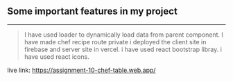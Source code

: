 ## Some important features in my project
***

> I have used loader to dynamically load data from parent component. 
> I have made chef recipe route private
> i deployed the client site in firebase and server site in vercel.
> i have used react bootstrap libray.
> i have used react icons.

live link: https://assignment-10-chef-table.web.app/
